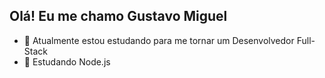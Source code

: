 ## Olá! Eu me chamo Gustavo Miguel


- 🌱 Atualmente estou estudando para me tornar um Desenvolvedor Full-Stack
- 🌱 Estudando Node.js

